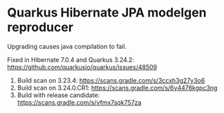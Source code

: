 # Quarkus Hibernate JPA modelgen reproducer

Upgrading causes java compilation to fail.

Fixed in Hibernate 7.0.4 and Quarkus 3.24.2: https://github.com/quarkusio/quarkus/issues/48509


1. Build scan on 3.23.4: https://scans.gradle.com/s/3ccxh3g27y3o6
2. Build scan on 3.24.0.CR1: https://scans.gradle.com/s/6y4476kgpc3ng
3. Build with release candidate: https://scans.gradle.com/s/vfmx7sqk757za
